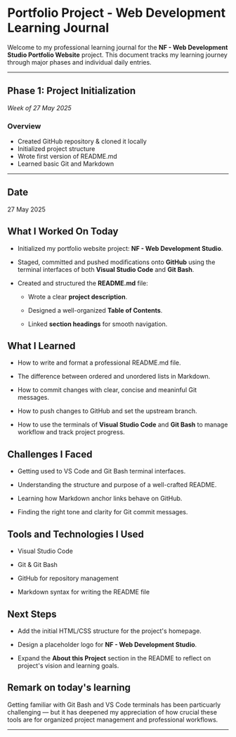 # Portfolio Project - Web Development Learning Journal

Welcome to my professional learning journal for the **NF - Web Development Studio Portfolio Website** project. This document tracks my learning journey through major phases and individual daily entries.

---

## Phase 1: Project Initialization  
*Week of 27 May 2025*

### Overview
- Created GitHub repository & cloned it locally
- Initialized project structure
- Wrote first version of README.md
- Learned basic Git and Markdown

---

## Date 
27 May 2025

## What I Worked On Today

* Initialized my portfolio website project: **NF - Web Development Studio**.

* Staged, committed and pushed modifications onto **GitHub** using the terminal interfaces of both **Visual Studio Code** and **Git Bash**. 

* Created and structured the **README.md** file:

    + Wrote a clear **project description**.

    + Designed a well-organized **Table of Contents**.

    + Linked **section headings** for smooth navigation.

## What I Learned

* How to write and format a professional README.md file.

* The difference between ordered and unordered lists in Markdown.

* How to commit changes with clear, concise and meaninful Git messages.

* How to push changes to GitHub and set the upstream branch.

* How to use the terminals of **Visual Studio Code** and **Git Bash** to manage workflow and track project progress.

## Challenges I Faced

* Getting used to VS Code and Git Bash terminal interfaces.

* Understanding the structure and purpose of a well-crafted README.

* Learning how Markdown anchor links behave on GitHub.

* Finding the right tone and clarity for Git commit messages.

## Tools and Technologies I Used

* Visual Studio Code

* Git & Git Bash

* GitHub for repository management

* Markdown syntax for writing the README file

## Next Steps

* Add the initial HTML/CSS structure for the project's homepage.

* Design a placeholder logo for **NF - Web Development Studio**.

* Expand the **About this Project** section in the README to reflect on project's vision and learning goals.



## Remark on today's learning
Getting familiar with Git Bash and VS Code terminals has been particuarly challenging — but it has deepened my appreciation of how crucial these tools are for organized project management and professional workflows.

---